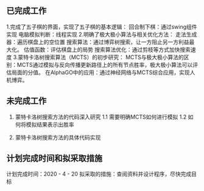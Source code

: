 ## 已完成工作

1.完成了五子棋的界面，实现了五子棋的基本逻辑：
回合制下棋：通过swing组件实现
电脑模拟判断：线程实现
2.明确了极大极小算法与相关优化方法：
走法生成器：遍历棋盘上的空位置
搜索算法：通过博弈树搜索，让一方阻止另一方利益最大化。
估值函数：评估棋盘上的局势
搜索算法优化：通过剪枝等方式加快搜索速度
3.蒙特卡洛树搜索算法（MCTS）的初步研究：
MCTS与极大极小算法的区别：MCTS通过模拟与反向传播更新路径上的所有节点胜率，极大极小算法可以评估局面的分值。
在AlphaGO中的应用：通过神经网络与MCTS综合应用，实现人机博弈。

## 未完成工作

1. 蒙特卡洛树搜索方法的代码深入研究
1.1 需要明确MCTS如何进行模拟
1.2 如何将模拟结果表示出胜率

2. 蒙特卡洛树搜索方法的具体代码实现

## 计划完成时间和拟采取措施
计划完成时间：2020 - 4 - 20
拟采取的措施：查阅资料并设计程序，尽快完成目标

